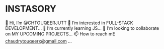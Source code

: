 # INSTASORY
👋 Hi, I’m @CHTOUQEERJUTT
👀 I’m interested in FULL-STACK DEVELOPMENT...
🌱 I’m currently learning JS...
💞️ I’m looking to collaborate on MY UPCOMING PROJECTS...
📫 How to reach mE
chaudrytouqeerx@gmail.com
...
